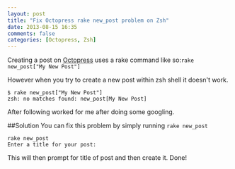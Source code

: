 ```yaml
---
layout: post
title: "Fix Octopress rake new_post problem on Zsh"
date: 2013-08-15 16:35
comments: false
categories: [Octopress, Zsh]
---
```

<!-- more -->

Creating a post on [Octopress](http://octopress.org) uses a rake command like so:`rake new_post["My New Post"]`

However when you try to create a new post within zsh shell it doesn't work. 

    $ rake new_post["My New Post"]
    zsh: no matches found: new_post[My New Post]

After following worked for me after doing some googling.

##Solution
You can fix this problem by simply running ```rake new_post```

    rake new_post
    Enter a title for your post:


This will then prompt for title of post and then create it. Done!